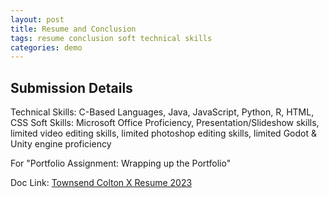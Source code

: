 ```yaml
---
layout: post
title: Resume and Conclusion
tags: resume conclusion soft technical skills
categories: demo
---
```


## Submission Details

Technical Skills: C-Based Languages, Java, JavaScript, Python, R, HTML, CSS
Soft Skills: Microsoft Office Proficiency, Presentation/Slideshow skills, limited video editing skills, limited photoshop editing skills, limited Godot & Unity engine proficiency

For "Portfolio Assignment: Wrapping up the Portfolio"

Doc Link: [Townsend Colton X Resume 2023](https://coltonxan.github.io/Class_Portfolio/Townsend-Colton-X-Resume-2023.docx)
